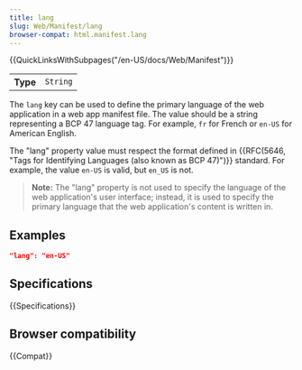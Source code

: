 ```yaml
---
title: lang
slug: Web/Manifest/lang
browser-compat: html.manifest.lang
---
```


{{QuickLinksWithSubpages("/en-US/docs/Web/Manifest")}}

<table class="properties">
  <tbody>
    <tr>
      <th scope="row">Type</th>
      <td><code>String</code></td>
    </tr>
  </tbody>
</table>

The `lang` key can be used to define the primary language of the web application in a web app manifest file. The value should be a string representing a BCP 47 language tag. For example, `fr` for French or `en-US` for American English.

The "lang" property value must respect the format defined in {{RFC(5646, "Tags for Identifying Languages (also known as BCP 47)")}} standard. For example, the value `en-US` is valid, but `en_US` is not.

> **Note:** The "lang" property is not used to specify the language of the web application's user interface; instead, it is used to specify the primary language that the web application's content is written in.

## Examples

```json
"lang": "en-US"
```

## Specifications

{{Specifications}}

## Browser compatibility

{{Compat}}
